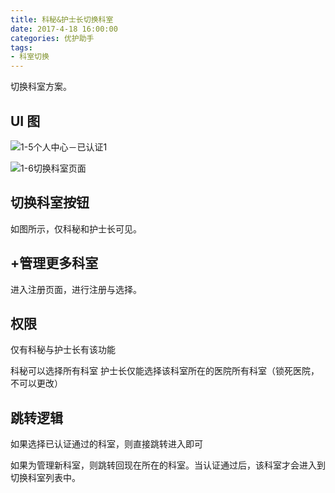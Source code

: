 ```yaml
---
title: 科秘&护士长切换科室
date: 2017-4-18 16:00:00
categories: 优护助手
tags:
- 科室切换
---
```


切换科室方案。
<!--more-->

## UI 图

![1-5个人中心－已认证1](/media/1-5%E4%B8%AA%E4%BA%BA%E4%B8%AD%E5%BF%83%EF%BC%8D%E5%B7%B2%E8%AE%A4%E8%AF%811.png)

![1-6切换科室页面](/media/1-6%E5%88%87%E6%8D%A2%E7%A7%91%E5%AE%A4%E9%A1%B5%E9%9D%A2.png)

## 切换科室按钮
如图所示，仅科秘和护士长可见。
## +管理更多科室
进入注册页面，进行注册与选择。

## 权限
仅有科秘与护士长有该功能

科秘可以选择所有科室
护士长仅能选择该科室所在的医院所有科室（锁死医院，不可以更改）

## 跳转逻辑
如果选择已认证通过的科室，则直接跳转进入即可

如果为管理新科室，则跳转回现在所在的科室。当认证通过后，该科室才会进入到切换科室列表中。




